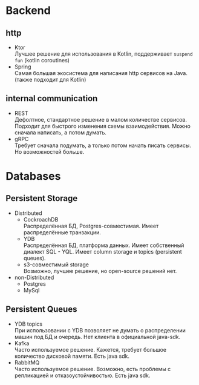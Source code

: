 # Backend
## http
- Ktor \
  Лучшее решение для использования в Kotlin, поддерживает `suspend fun` (kotlin coroutines)
- Spring \
  Самая большая экосистема для написания http сервисов на Java. (также подходит для Kotlin)

## internal communication
- REST \
  Дефолтное, стандартное решение в малом количестве сервисов. Подходит для быстрого изменения схемы взаимодействия. Можно сначала написать, а потом думать.
- gRPC \
  Требует сначала подумать, а только потом начать писать сервисы. Но возможностей больше.

# Databases
## Persistent Storage
- Distributed
  - CockroachDB \
    Распределённая БД, Postgres-совместимая. Имеет распределённые транзакции.
  - YDB \
    Распределённая БД, платформа данных. Имеет собственный диалект SQL - YQL. Имеет column storage и topics (persistent queues).
  - s3-совместимый storage \
    Возможно, лучшее решение, но open-source решений нет.
- non-Distributed
  - Postgres
  - MySql
## Persistent Queues
- YDB topics \
  При использовании с YDB позволяет не думать о распределении машин под БД и очередь. Нет клиента в официальной java-sdk.
- Kafka \
  Часто используемое решение. Кажется, требует большое количество дисковой памяти. Есть java sdk.
- RabbitMQ \
  Часто используемое решение. Возможно, есть проблемы с репликацией и отказоустойчивостью. Есть java sdk.

